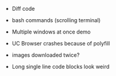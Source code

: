 * Diff code
* bash commands (scrolling terminal)
* Multiple windows at once demo
* UC Browser crashes because of polyfill

* images downloaded twice?
* Long single line code blocks look weird
